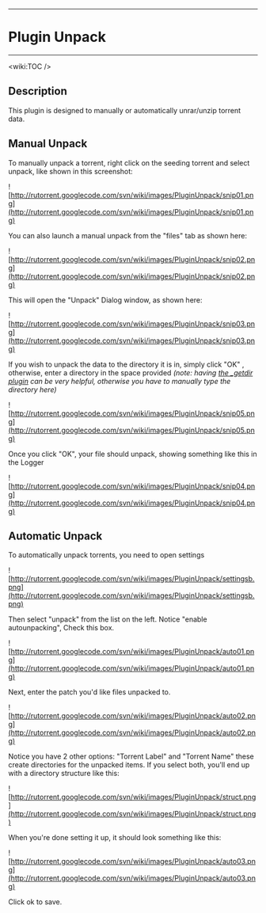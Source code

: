 
---

# Plugin Unpack #

---




&lt;wiki:TOC /&gt;



## Description ##

This plugin is designed to manually or automatically unrar/unzip torrent data.

## Manual Unpack ##

To manually unpack a torrent, right click on the seeding torrent and select unpack, like shown in this screenshot:

![http://rutorrent.googlecode.com/svn/wiki/images/PluginUnpack/snip01.png](http://rutorrent.googlecode.com/svn/wiki/images/PluginUnpack/snip01.png)

You can also launch a manual unpack from the "files" tab as shown here:

![http://rutorrent.googlecode.com/svn/wiki/images/PluginUnpack/snip02.png](http://rutorrent.googlecode.com/svn/wiki/images/PluginUnpack/snip02.png)

This will open the "Unpack" Dialog window, as shown here:

![http://rutorrent.googlecode.com/svn/wiki/images/PluginUnpack/snip03.png](http://rutorrent.googlecode.com/svn/wiki/images/PluginUnpack/snip03.png)

If you wish to unpack the data to the directory it is in, simply click "OK" , otherwise, enter a directory in the space provided
_(note:  having [the \_getdir plugin](Plugin_getdir.md) can be very helpful, otherwise you have to manually type the directory here)_

![http://rutorrent.googlecode.com/svn/wiki/images/PluginUnpack/snip05.png](http://rutorrent.googlecode.com/svn/wiki/images/PluginUnpack/snip05.png)

Once you click "OK", your file should unpack, showing something like this in the Logger

![http://rutorrent.googlecode.com/svn/wiki/images/PluginUnpack/snip04.png](http://rutorrent.googlecode.com/svn/wiki/images/PluginUnpack/snip04.png)


## Automatic Unpack ##

To automatically unpack torrents, you need to open settings

![http://rutorrent.googlecode.com/svn/wiki/images/PluginUnpack/settingsb.png](http://rutorrent.googlecode.com/svn/wiki/images/PluginUnpack/settingsb.png)

Then select "unpack" from the list on the left.  Notice "enable autounpacking", Check this box.


![http://rutorrent.googlecode.com/svn/wiki/images/PluginUnpack/auto01.png](http://rutorrent.googlecode.com/svn/wiki/images/PluginUnpack/auto01.png)


Next, enter the patch you'd like files unpacked to.

![http://rutorrent.googlecode.com/svn/wiki/images/PluginUnpack/auto02.png](http://rutorrent.googlecode.com/svn/wiki/images/PluginUnpack/auto02.png)

Notice you have 2 other options: "Torrent Label" and "Torrent Name"  these create directories for the unpacked items.   If you select both, you'll end up with a directory structure like this:

![http://rutorrent.googlecode.com/svn/wiki/images/PluginUnpack/struct.png](http://rutorrent.googlecode.com/svn/wiki/images/PluginUnpack/struct.png)


When you're done setting it up, it should look something like this:

![http://rutorrent.googlecode.com/svn/wiki/images/PluginUnpack/auto03.png](http://rutorrent.googlecode.com/svn/wiki/images/PluginUnpack/auto03.png)

Click ok to save.
